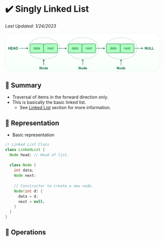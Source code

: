 # :heavy_check_mark: Singly Linked List
*Last Updated: 1/24/2023*

![Image of a linked list](../../images/data-structures/linear/linked-list/singly-linked-list.png)

## :round_pushpin: Summary
- Traversal of items in the forward direction only.
- This is basically the basic linked list.
  - See [Linked List](linked-list.md) section for more information.

## :round_pushpin: Representation
- Basic representation
```java
// Linked List Class
class LinkedList {
  Node head; // Head of list.

  class Node {
    int data;
    Node next;

    // Constructor to create a new node.
    Node(int d) {
      data = d;
      next = null;
    }
  }
}
```

## :round_pushpin: Operations

